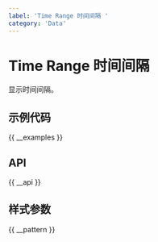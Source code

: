 ```yaml
---
label: 'Time Range 时间间隔 '
category: 'Data'
---
```


# Time Range 时间间隔

显示时间间隔。

## 示例代码

{{ __examples }}

## API

{{ __api }}

## 样式参数

{{ __pattern }}
